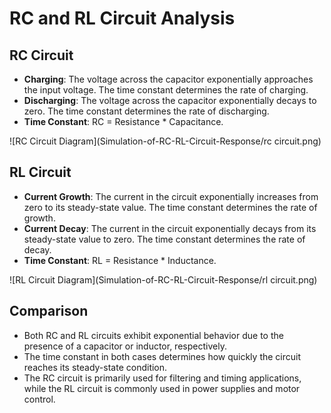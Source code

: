 # RC and RL Circuit Analysis

## RC Circuit

- **Charging**: The voltage across the capacitor exponentially approaches the input voltage. The time constant determines the rate of charging.
- **Discharging**: The voltage across the capacitor exponentially decays to zero. The time constant determines the rate of discharging.
- **Time Constant**: RC = Resistance * Capacitance.

![RC Circuit Diagram](Simulation-of-RC-RL-Circuit-Response/rc circuit.png) <!-- Relative path to the image -->

## RL Circuit

- **Current Growth**: The current in the circuit exponentially increases from zero to its steady-state value. The time constant determines the rate of growth.
- **Current Decay**: The current in the circuit exponentially decays from its steady-state value to zero. The time constant determines the rate of decay.
- **Time Constant**: RL = Resistance * Inductance.

![RL Circuit Diagram](Simulation-of-RC-RL-Circuit-Response/rl circuit.png) <!-- Relative path to the image -->

## Comparison

- Both RC and RL circuits exhibit exponential behavior due to the presence of a capacitor or inductor, respectively.
- The time constant in both cases determines how quickly the circuit reaches its steady-state condition.
- The RC circuit is primarily used for filtering and timing applications, while the RL circuit is commonly used in power supplies and motor control.
